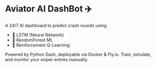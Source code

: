 # Aviator AI DashBot ✈️

A 24/7 AI dashboard to predict crash rounds using:
- 🔮 LSTM (Neural Network)
- 🌲 RandomForest ML
- 🎯 Reinforcement Q-Learning

Powered by Python Dash, deployable via Docker & Fly.io.
Train, simulate, and monitor your sniper entries manually.
